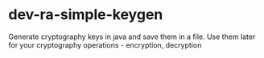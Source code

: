 # dev-ra-simple-keygen
Generate cryptography keys in java and save them in a file. Use them later for your cryptography operations - encryption, decryption

